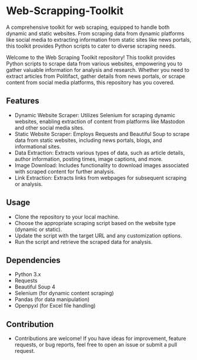 # Web-Scrapping-Toolkit
A comprehensive toolkit for web scraping, equipped to handle both dynamic and static websites. From scraping data from dynamic platforms like social media to extracting information from static sites like news portals, this toolkit provides Python scripts to cater to diverse scraping needs.

Welcome to the Web Scraping Toolkit repository! This toolkit provides Python scripts to scrape data from various websites, empowering you to gather valuable information for analysis and research. Whether you need to extract articles from Politifact, gather details from news portals, or scrape content from social media platforms, this repository has you covered.

## Features
- Dynamic Website Scraper: Utilizes Selenium for scraping dynamic websites, enabling extraction of content from platforms like Mastodon and other social media sites.
- Static Website Scraper: Employs Requests and Beautiful Soup to scrape data from static websites, including news portals, blogs, and informational sites.
- Data Extraction: Extracts various types of data, such as article details, author information, posting times, image captions, and more.
- Image Download: Includes functionality to download images associated with scraped content for further analysis.
- Link Extraction: Extracts links from webpages for subsequent scraping or analysis.

## Usage
- Clone the repository to your local machine.
- Choose the appropriate scraping script based on the website type (dynamic or static).
- Update the script with the target URL and any customization options.
- Run the script and retrieve the scraped data for analysis.

## Dependencies
- Python 3.x
- Requests
- Beautiful Soup 4
- Selenium (for dynamic content scraping)
- Pandas (for data manipulation)
- Openpyxl (for Excel file handling)

## Contribution
- Contributions are welcome! If you have ideas for improvement, feature requests, or bug reports, feel free to open an issue or submit a pull request.
